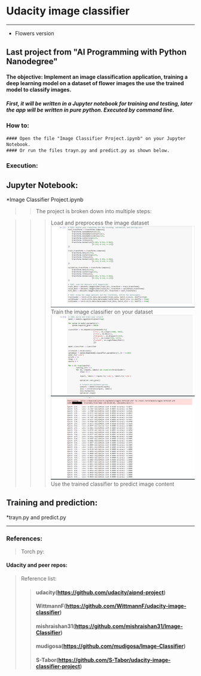 # Udacity image classifier
________________________________________
* Flowers version

## Last project from "AI Programming with Python Nanodegree"

#### The objective: Implement an image classification application, training a deep learning model on a dataset of flower images the use the trained model to classify images.

##### First, it will be written in a Jupyter notebook for training and testing, later the app will be written in pure python. Executed by command line.

### How to:
	#### Open the file "Image Classifier Project.ipynb" on your Jupyter Notebook.
	#### Or run the files trayn.py and predict.py as shown below.

### Execution:



## Jupyter Notebook:
 *Image Classifier Project.ipynb

 >>The project is broken down into multiple steps:

>>> Load and preprocess the image dataset
![My small image](_images/notebook01.png)
>>> Train the image classifier on your dataset
![My small image](_images/notebook02.png)
![My small image](_images/notebook03.png)
>> Use the trained classifier to predict image content



## Training and prediction:
 *trayn.py and predict.py

__________________________________________

### References:
> Torch py:
>> ####
>> ####
#### Udacity and peer repos:
> Reference list:
>> #### udacity(https://github.com/udacity/aipnd-project)
>> #### WittmannF(https://github.com/WittmannF/udacity-image-classifier)
>> #### mishraishan31(https://github.com/mishraishan31/Image-Classifier)
>> #### mudigosa(https://github.com/mudigosa/Image-Classifier)
>> #### S-Tabor(https://github.com/S-Tabor/udacity-image-classifier-project)

